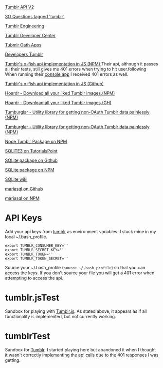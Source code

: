 [ Tumblr API V2](https://www.tumblr.com/docs/en/api/v2)

[SO Questions tagged 'tumblr'](http://stackoverflow.com/questions/tagged/tumblr)

[Tumblr Engineering](engineering.tumblr.com/)

[Tumblr Developer Center](https://www.tumblr.com/developers)

[Tubmlr Oath Apps ](https://www.tumblr.com/oauth/apps)

[Developers Tumblr](developers.tumblr.com/)

[Tumblr's o-fish api implementation in JS (NPM) ](https://www.npmjs.org/package/tumblr.js)
Their api, although it passes all their tests, still gives me 401 errors when trying to hit user.following
When running their [console app](https://api.tumblr.com/console/calls/user/info) I received 401 errors as well. 

[Tumblr's o-fish api implementation in JS (Github) ](https://github.com/tumblr/tumblr.js)

[Hoardr - Download all your liked Tumblr images.(NPM) ](https://www.npmjs.org/package/hoardr)

[Hoardr - Download all your liked Tumblr images.(GH) ](https://github.com/gvn/hoardr)

[Tumburglar - Utility library for getting non-OAuth Tumblr data painlessly (NPM)](https://www.npmjs.org/package/tumburglar)

[Tumburglar - Utility library for getting non-OAuth Tumblr data painlessly (NPM)](http://github.com/wayspurrchen/tumburglar.git)

[Node Tumblr Package on NPM](https://www.npmjs.org/package/tumblr)

[SQLITE3 on TutorialsPoint](http://www.tutorialspoint.com/sqlite/index.htm)

[SQLite package on Github](https://github.com/mapbox/node-sqlite3)

[SQLite package on NPM](https://www.npmjs.org/package/sqlite3)

[SQLite wiki](https://github.com/mapbox/node-sqlite3/wiki)

[ mariasql on Github](https://github.com/mscdex/node-mariasql)

[ mariasql on NPM](https://www.npmjs.org/package/mariasql)

API Keys
=======
Add your api keys from [tumblr](http://www.tumblr.com/oauth/register) as environment variables. I stuck mine in my local ~/.bash_profile.
```
export TUMBLR_CONSUMER_KEY=''
export TUMBLR_SECRET_KEY=''
export TUMBLR_TOKEN=''
export TUMBLR_TOKEN_SECRET=''	
```    
Source your ~/.bash\_profile (`source ~/.bash_profile`) so that you can access the keys. 
If you don't source your file you will get a 401 error when attempting to access the api.

tumblr.jsTest
=============
Sandbox for playing with [Tumblr.js](https://www.npmjs.org/package/tumblr.js). As stated above, it appears as if all functionality is implemented, but not currently working.

tumblrTest
==========
Sandbox for [Tumblr](https://www.npmjs.org/package/tumblr). I started playing here but abandoned it when I thought it wasn't correctly implementing the api calls due to the 401 responses I was getting.